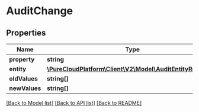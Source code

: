 # AuditChange

## Properties
Name | Type | Description | Notes
------------ | ------------- | ------------- | -------------
**property** | **string** |  | [optional] 
**entity** | [**\PureCloudPlatform\Client\V2\Model\AuditEntityReference**](AuditEntityReference.md) |  | [optional] 
**oldValues** | **string[]** |  | [optional] 
**newValues** | **string[]** |  | [optional] 

[[Back to Model list]](../README.md#documentation-for-models) [[Back to API list]](../README.md#documentation-for-api-endpoints) [[Back to README]](../README.md)


